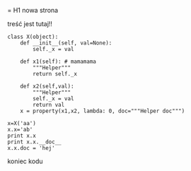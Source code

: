 = H1 nowa strona

treść jest tutaj!!

    class X(object):
        def __init__(self, val=None):
            self._x = val
    
        def x1(self): # mamamama
            """Helper"""
            return self._x
    
        def x2(self,val):
            """Helper"""
            self._x = val
            return val
        x = property(x1,x2, lambda: 0, doc="""Helper doc""")
    
    x=X('aa')
    x.x='ab'
    print x.x
    print x.x.__doc__
    x.x.doc = 'hej'

koniec kodu
